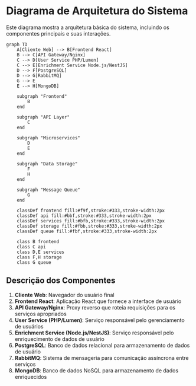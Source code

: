 # Diagrama de Arquitetura do Sistema

Este diagrama mostra a arquitetura básica do sistema, incluindo os componentes principais e suas interações.

```mermaid
graph TD
    A[Cliente Web] --> B[Frontend React]
    B --> C[API Gateway/Nginx]
    C --> D[User Service PHP/Lumen]
    C --> E[Enrichment Service Node.js/NestJS]
    D --> F[PostgreSQL]
    D --> G[RabbitMQ]
    G --> E
    E --> H[MongoDB]
    
    subgraph "Frontend"
        B
    end
    
    subgraph "API Layer"
        C
    end
    
    subgraph "Microservices"
        D
        E
    end
    
    subgraph "Data Storage"
        F
        H
    end
    
    subgraph "Message Queue"
        G
    end
    
    classDef frontend fill:#f9f,stroke:#333,stroke-width:2px
    classDef api fill:#bbf,stroke:#333,stroke-width:2px
    classDef services fill:#bfb,stroke:#333,stroke-width:2px
    classDef storage fill:#fbb,stroke:#333,stroke-width:2px
    classDef queue fill:#fbf,stroke:#333,stroke-width:2px
    
    class B frontend
    class C api
    class D,E services
    class F,H storage
    class G queue
```

## Descrição dos Componentes

1. **Cliente Web**: Navegador do usuário final
2. **Frontend React**: Aplicação React que fornece a interface de usuário
3. **API Gateway/Nginx**: Proxy reverso que roteia requisições para os serviços apropriados
4. **User Service (PHP/Lumen)**: Serviço responsável pelo gerenciamento de usuários
5. **Enrichment Service (Node.js/NestJS)**: Serviço responsável pelo enriquecimento de dados de usuário
6. **PostgreSQL**: Banco de dados relacional para armazenamento de dados de usuário
7. **RabbitMQ**: Sistema de mensageria para comunicação assíncrona entre serviços
8. **MongoDB**: Banco de dados NoSQL para armazenamento de dados enriquecidos 